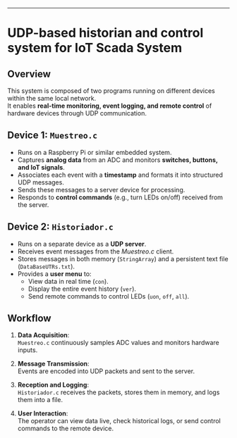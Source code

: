 ---
# UDP-based historian and control system for IoT Scada System
## Overview
This system is composed of two programs running on different devices within the same local network.  
It enables **real-time monitoring, event logging, and remote control** of hardware devices through UDP communication.

## Device 1: `Muestreo.c`
- Runs on a Raspberry Pi or similar embedded system.  
- Captures **analog data** from an ADC and monitors **switches, buttons, and IoT signals**.  
- Associates each event with a **timestamp** and formats it into structured UDP messages.  
- Sends these messages to a server device for processing.  
- Responds to **control commands** (e.g., turn LEDs on/off) received from the server.
  
## Device 2: `Historiador.c`
- Runs on a separate device as a **UDP server**.  
- Receives event messages from the *Muestreo.c* client.  
- Stores messages in both memory (`StringArray`) and a persistent text file (`DataBaseUTRs.txt`).  
- Provides a **user menu** to:  
  - View data in real time (`con`).  
  - Display the entire event history (`ver`).  
  - Send remote commands to control LEDs (`uon`, `off`, `all`). 

## Workflow
1. **Data Acquisition**:  
   `Muestreo.c` continuously samples ADC values and monitors hardware inputs.  

2. **Message Transmission**:  
   Events are encoded into UDP packets and sent to the server.  

3. **Reception and Logging**:  
   `Historiador.c` receives the packets, stores them in memory, and logs them into a file.  

4. **User Interaction**:  
   The operator can view data live, check historical logs, or send control commands to the remote device.  

